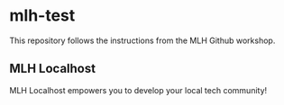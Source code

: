 # mlh-test
This repository follows the instructions from the MLH Github workshop.

## MLH Localhost

MLH Localhost empowers you to develop your local tech community!
